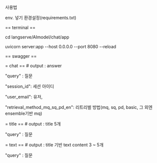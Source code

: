 사용법

env. 넣기
환경설정(requirements.txt)

== terminal ==


cd langserve/AImodel/chat/app

uvicorn server:app --host 0.0.0.0 --port 8080 --reload


== swagger == 


= chat == # output : answer

"query" : 질문

"session_id": 세션 아이디

"user_email": 유저,

"retrieval_method_mq_sq_pd_en": 리트리벌 방법(mq, sq, pd, basic, 그 외엔 ensemble기반 mq)


= title == # output : title 5개

"query" : 질문


= text == # output : title 기반 text content 3 ~ 5개

"query" : 질문
